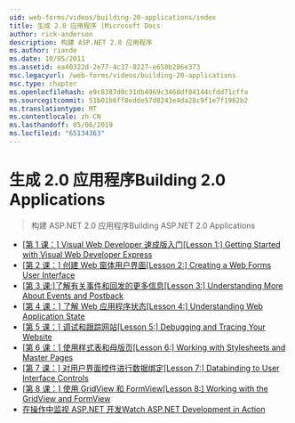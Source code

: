 ```yaml
---
uid: web-forms/videos/building-20-applications/index
title: 生成 2.0 应用程序 |Microsoft Docs
author: rick-anderson
description: 构建 ASP.NET 2.0 应用程序
ms.author: riande
ms.date: 10/05/2011
ms.assetid: ea40322d-2e77-4c37-8227-e650b286e373
msc.legacyurl: /web-forms/videos/building-20-applications
msc.type: chapter
ms.openlocfilehash: e9c8387d0c31db4969c3468df04144cfdd71cffa
ms.sourcegitcommit: 51b01b6ff8edde57d8243e4da28c9f1e7f1962b2
ms.translationtype: MT
ms.contentlocale: zh-CN
ms.lasthandoff: 05/06/2019
ms.locfileid: "65134363"
---
```

# <a name="building-20-applications"></a><span data-ttu-id="29d2b-103">生成 2.0 应用程序</span><span class="sxs-lookup"><span data-stu-id="29d2b-103">Building 2.0 Applications</span></span>

> <span data-ttu-id="29d2b-104">构建 ASP.NET 2.0 应用程序</span><span class="sxs-lookup"><span data-stu-id="29d2b-104">Building ASP.NET 2.0 Applications</span></span>

- <span data-ttu-id="29d2b-105">[[第 1 课：] Visual Web Developer 速成版入门](lesson-1-getting-started-with-visual-web-developer-express.md)</span><span class="sxs-lookup"><span data-stu-id="29d2b-105">[[Lesson 1:] Getting Started with Visual Web Developer Express](lesson-1-getting-started-with-visual-web-developer-express.md)</span></span>
- <span data-ttu-id="29d2b-106">[[第 2 课：] 创建 Web 窗体用户界面](lesson-2-creating-a-web-forms-user-interface.md)</span><span class="sxs-lookup"><span data-stu-id="29d2b-106">[[Lesson 2:] Creating a Web Forms User Interface](lesson-2-creating-a-web-forms-user-interface.md)</span></span>
- <span data-ttu-id="29d2b-107">[[第 3 课:]了解有关事件和回发的更多信息](lesson-3-understanding-more-about-events-and-postback.md)</span><span class="sxs-lookup"><span data-stu-id="29d2b-107">[[Lesson 3:] Understanding More About Events and Postback](lesson-3-understanding-more-about-events-and-postback.md)</span></span>
- <span data-ttu-id="29d2b-108">[[第 4 课：] 了解 Web 应用程序状态](lesson-4-understanding-web-application-state.md)</span><span class="sxs-lookup"><span data-stu-id="29d2b-108">[[Lesson 4:] Understanding Web Application State](lesson-4-understanding-web-application-state.md)</span></span>
- <span data-ttu-id="29d2b-109">[[第 5 课：] 调试和跟踪网站](lesson-5-debugging-and-tracing-your-website.md)</span><span class="sxs-lookup"><span data-stu-id="29d2b-109">[[Lesson 5:] Debugging and Tracing Your Website](lesson-5-debugging-and-tracing-your-website.md)</span></span>
- <span data-ttu-id="29d2b-110">[[第 6 课：] 使用样式表和母版页](lesson-6-working-with-stylesheets-and-master-pages.md)</span><span class="sxs-lookup"><span data-stu-id="29d2b-110">[[Lesson 6:] Working with Stylesheets and Master Pages](lesson-6-working-with-stylesheets-and-master-pages.md)</span></span>
- <span data-ttu-id="29d2b-111">[[第 7 课：] 对用户界面控件进行数据绑定](lesson-7-databinding-to-user-interface-controls.md)</span><span class="sxs-lookup"><span data-stu-id="29d2b-111">[[Lesson 7:] Databinding to User Interface Controls](lesson-7-databinding-to-user-interface-controls.md)</span></span>
- <span data-ttu-id="29d2b-112">[[第 8 课：] 使用 GridView 和 FormView](lesson-8-working-with-the-gridview-and-formview.md)</span><span class="sxs-lookup"><span data-stu-id="29d2b-112">[[Lesson 8:] Working with the GridView and FormView](lesson-8-working-with-the-gridview-and-formview.md)</span></span>
- [<span data-ttu-id="29d2b-113">在操作中监视 ASP.NET 开发</span><span class="sxs-lookup"><span data-stu-id="29d2b-113">Watch ASP.NET Development in Action</span></span>](watch-aspnet-development-in-action.md)
